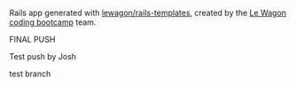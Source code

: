 Rails app generated with [lewagon/rails-templates](https://github.com/lewagon/rails-templates), created by the [Le Wagon coding bootcamp](https://www.lewagon.com) team.


FINAL PUSH


Test push by Josh

test branch

